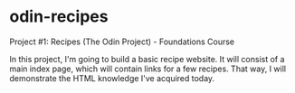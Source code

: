 # odin-recipes
Project #1: Recipes (The Odin Project) - Foundations Course

In this project, I'm going to build a basic recipe website. 
It will consist of a main index page, which will contain links for a few recipes.
That way, I will demonstrate the HTML knowledge I've acquired today.
